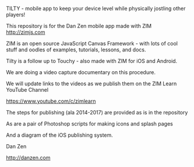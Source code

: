 
TILTY - mobile app to keep your device level while physically jostling other players!

This repository is for the Dan Zen mobile app made with ZIM http://zimjs.com

ZIM is an open source JavaScript Canvas Framework - with lots of cool stuff
and oodles of examples, tutorials, lessons, and docs.

Tilty is a follow up to Touchy - also made with ZIM for iOS and Android.

We are doing a video capture documentary on this procedure.

We will update links to the videos as we publish them on the ZIM Learn YouTube Channel

https://www.youtube.com/c/zimlearn

The steps for publishing (ala 2014-2017) are provided as is in the repository

As are a pair of Photoshop scripts for making icons and splash pages

And a diagram of the iOS publishing system.

Dan Zen

http://danzen.com
